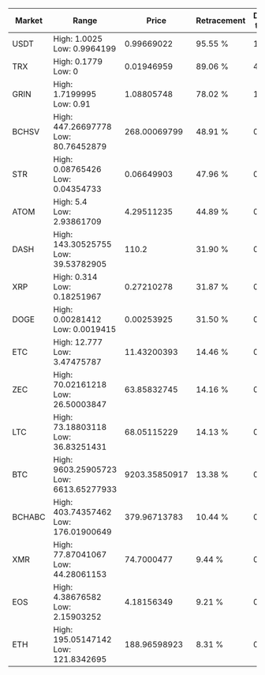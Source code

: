 | Market | Range | Price| Retracement | Doubles to 50% |
| --- | --- | --- | --- | --- |
| USDT | High: 1.0025<br />Low: 0.9964199 | 0.99669022 | 95.55 % | 1.00 |
| TRX | High: 0.1779<br />Low: 0 | 0.01946959 | 89.06 % | 4.57 |
| GRIN | High: 1.7199995<br />Low: 0.91 | 1.08805748 | 78.02 % | 1.21 |
| BCHSV | High: 447.26697778<br />Low: 80.76452879 | 268.00069799 | 48.91 % | 0.00 |
| STR | High: 0.08765426<br />Low: 0.04354733 | 0.06649903 | 47.96 % | 0.00 |
| ATOM | High: 5.4<br />Low: 2.93861709 | 4.29511235 | 44.89 % | 0.00 |
| DASH | High: 143.30525755<br />Low: 39.53782905 | 110.2 | 31.90 % | 0.00 |
| XRP | High: 0.314<br />Low: 0.18251967 | 0.27210278 | 31.87 % | 0.00 |
| DOGE | High: 0.00281412<br />Low: 0.0019415 | 0.00253925 | 31.50 % | 0.00 |
| ETC | High: 12.777<br />Low: 3.47475787 | 11.43200393 | 14.46 % | 0.00 |
| ZEC | High: 70.02161218<br />Low: 26.50003847 | 63.85832745 | 14.16 % | 0.00 |
| LTC | High: 73.18803118<br />Low: 36.83251431 | 68.05115229 | 14.13 % | 0.00 |
| BTC | High: 9603.25905723<br />Low: 6613.65277933 | 9203.35850917 | 13.38 % | 0.00 |
| BCHABC | High: 403.74357462<br />Low: 176.01900649 | 379.96713783 | 10.44 % | 0.00 |
| XMR | High: 77.87041067<br />Low: 44.28061153 | 74.7000477 | 9.44 % | 0.00 |
| EOS | High: 4.38676582<br />Low: 2.15903252 | 4.18156349 | 9.21 % | 0.00 |
| ETH | High: 195.05147142<br />Low: 121.8342695 | 188.96598923 | 8.31 % | 0.00 |
